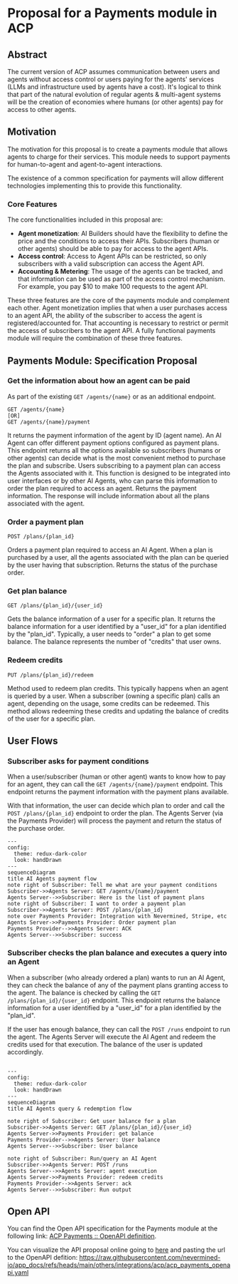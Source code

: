 # Proposal for a Payments module in ACP

## Abstract

The current version of ACP assumes communication between users and agents without access control or
users paying for the agents' services (LLMs and infrastructure used by agents have a cost). It's
logical to think that part of the natural evolution of regular agents & multi-agent systems will be
the creation of economies where humans (or other agents) pay for access to other agents.

## Motivation

The motivation for this proposal is to create a payments module that allows agents to charge for
their services. This module needs to support payments for human-to-agent and agent-to-agent
interactions.

The existence of a common specification for payments will allow different technologies implementing
this to provide this functionality.

### Core Features

The core functionalities included in this proposal are:

- **Agent monetization**: AI Builders should have the flexibility to define the price and the
  conditions to access their APIs. Subscribers (human or other agents) should be able to pay for
  access to the agent APIs.
- **Access control**: Access to Agent APIs can be restricted, so only subscribers with a valid
  subscription can access the Agent API.
- **Accounting & Metering**: The usage of the agents can be tracked, and that information can be
  used as part of the access control mechanism. For example, you pay $10 to make 100 requests to the
  agent API.

These three features are the core of the payments module and complement each other. Agent
monetization implies that when a user purchases access to an agent API, the ability of the
subscriber to access the agent is registered/accounted for. That accounting is necessary to restrict
or permit the access of subscribers to the agent API. A fully functional payments module will
require the combination of these three features.

## Payments Module: Specification Proposal

### Get the information about how an agent can be paid

As part of the existing `GET /agents/{name}` or as an additional endpoint.

```http
GET /agents/{name}
[OR]
GET /agents/{name}/payment
```

It returns the payment information of the agent by ID (agent name). An AI Agent can offer different
payment options configured as payment plans. This endpoint returns all the options available so
subscribers (humans or other agents) can decide what is the most convenient method to purchase the
plan and subscribe. Users subscribing to a payment plan can access the Agents associated with it.
This function is designed to be integrated into user interfaces or by other AI Agents, who can parse
this information to order the plan required to access an agent. Returns the payment information. The
response will include information about all the plans associated with the agent.

### Order a payment plan

```http
POST /plans/{plan_id}
```

Orders a payment plan required to access an AI Agent. When a plan is purchased by a user, all the
agents associated with the plan can be queried by the user having that subscription. Returns the
status of the purchase order.

### Get plan balance

```http
GET /plans/{plan_id}/{user_id}
```

Gets the balance information of a user for a specific plan. It returns the balance information for a
user identified by a "user_id" for a plan identified by the "plan_id". Typically, a user needs to
"order" a plan to get some balance. The balance represents the number of "credits" that user owns.

### Redeem credits

```http
PUT /plans/{plan_id}/redeem
```

Method used to redeem plan credits. This typically happens when an agent is queried by a user. When
a subscriber (owning a specific plan) calls an agent, depending on the usage, some credits can be
redeemed. This method allows redeeming these credits and updating the balance of credits of the user
for a specific plan.

## User Flows

### Subscriber asks for payment conditions

When a user/subscriber (human or other agent) wants to know how to pay for an agent, they can call
the `GET /agents/{name}/payment` endpoint. This endpoint returns the payment information with the
payment plans available.

With that information, the user can decide which plan to order and call the `POST /plans/{plan_id}`
endpoint to order the plan. The Agents Server (via the Payments Provider) will process the payment
and return the status of the purchase order.

```mermaid
---
config:
  theme: redux-dark-color
  look: handDrawn
---
sequenceDiagram
title AI Agents payment flow
note right of Subscriber: Tell me what are your payment conditions
Subscriber->>Agents Server: GET /agents/{name}/payment
Agents Server-->>Subscriber: Here is the list of payment plans
note right of Subscriber: I want to order a payment plan
Subscriber->>Agents Server: POST /plans/{plan_id}
note over Payments Provider: Integration with Nevermined, Stripe, etc
Agents Server->>Payments Provider: Order payment plan
Payments Provider-->>Agents Server: ACK
Agents Server-->>Subscriber: success

```

### Subscriber checks the plan balance and executes a query into an Agent

When a subscriber (who already ordered a plan) wants to run an AI Agent, they can check the balance
of any of the payment plans granting access to the agent. The balance is checked by calling the
`GET /plans/{plan_id}/{user_id}` endpoint. This endpoint returns the balance information for a user
identified by a "user_id" for a plan identified by the "plan_id".

If the user has enough balance, they can call the `POST /runs` endpoint to run the agent. The Agents
Server will execute the AI Agent and redeem the credits used for that execution. The balance of the
user is updated accordingly.

```mermaid

---
config:
  theme: redux-dark-color
  look: handDrawn
---
sequenceDiagram
title AI Agents query & redemption flow

note right of Subscriber: Get user balance for a plan
Subscriber->>Agents Server: GET /plans/{plan_id}/{user_id}
Agents Server->>Payments Provider: get balance
Payments Provider-->>Agents Server: User balance
Agents Server-->>Subscriber: User balance

note right of Subscriber: Run/query an AI Agent
Subscriber->>Agents Server: POST /runs
Agents Server-->>Agents Server: agent execution
Agents Server->>Payments Provider: redeem credits
Payments Provider-->>Agents Server: ack
Agents Server-->>Subscriber: Run output

```

## Open API

You can find the Open API specification for the Payments module at the following link:
[ACP Payments :: OpenAPI definition](acp_payments_openapi.yaml).

You can visualize the API proposal online going to [here](https://editor-next.swagger.io/) and
pasting the url to the OpenAPI defition:
https://raw.githubusercontent.com/nevermined-io/app_docs/refs/heads/main/others/integrations/acp/acp_payments_openapi.yaml
